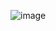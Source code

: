 


![image](https://user-images.githubusercontent.com/99854369/191305166-bbfac00c-d94a-487c-aa8e-739d0cf20258.png)
